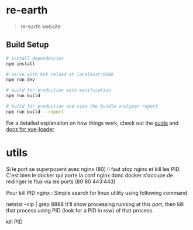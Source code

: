 # re-earth

> re-earth website

## Build Setup

``` bash
# install dependencies
npm install

# serve with hot reload at localhost:8080
npm run dev

# build for production with minification
npm run build

# build for production and view the bundle analyzer report
npm run build --report
```

For a detailed explanation on how things work, check out the [guide](http://vuejs-templates.github.io/webpack/) and [docs for vue-loader](http://vuejs.github.io/vue-loader).

# utils
Si le port se superposent avec nginx (80) il faut stop nginx et kill les PID.
C'est bien le docker qui porte la conf nginx donc docker s'occupe de rediriger le flux via les ports (80:80 443:443)

Pour kill PID nginx :
Simple search for linux utility using following command

netstat -nlp | grep 8888
It'll show processing running at this port, then kill that process using PID (look for a PID in row) of that process.

kill PID

